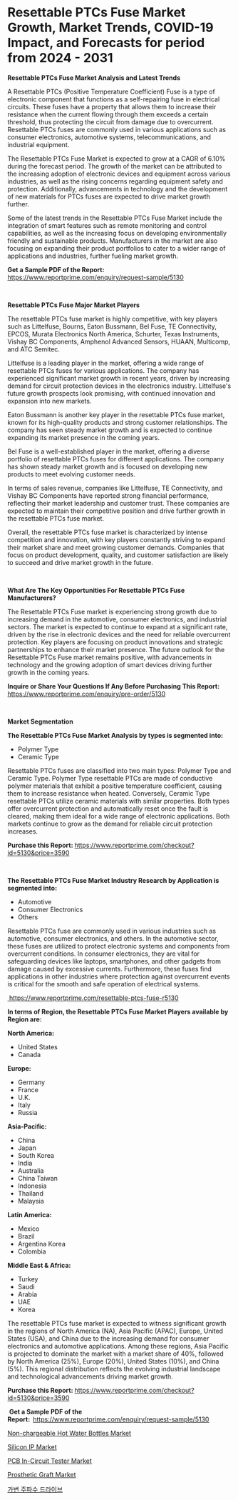 <p><h1>Resettable PTCs Fuse Market Growth, Market Trends, COVID-19 Impact, and Forecasts for period from 2024 - 2031</h1></p><p><strong>Resettable PTCs Fuse Market Analysis and Latest Trends</strong></p>
<p><p>A Resettable PTCs (Positive Temperature Coefficient) Fuse is a type of electronic component that functions as a self-repairing fuse in electrical circuits. These fuses have a property that allows them to increase their resistance when the current flowing through them exceeds a certain threshold, thus protecting the circuit from damage due to overcurrent. Resettable PTCs fuses are commonly used in various applications such as consumer electronics, automotive systems, telecommunications, and industrial equipment.</p><p>The Resettable PTCs Fuse Market is expected to grow at a CAGR of 6.10% during the forecast period. The growth of the market can be attributed to the increasing adoption of electronic devices and equipment across various industries, as well as the rising concerns regarding equipment safety and protection. Additionally, advancements in technology and the development of new materials for PTCs fuses are expected to drive market growth further.</p><p>Some of the latest trends in the Resettable PTCs Fuse Market include the integration of smart features such as remote monitoring and control capabilities, as well as the increasing focus on developing environmentally friendly and sustainable products. Manufacturers in the market are also focusing on expanding their product portfolios to cater to a wider range of applications and industries, further fueling market growth.</p></p>
<p><strong>Get a Sample PDF of the Report:&nbsp;</strong> <a href="https://www.reportprime.com/enquiry/request-sample/5130">https://www.reportprime.com/enquiry/request-sample/5130</a></p>
<p>&nbsp;</p>
<p><strong>Resettable PTCs Fuse Major Market Players</strong></p>
<p><p>The resettable PTCs fuse market is highly competitive, with key players such as Littelfuse, Bourns, Eaton Bussmann, Bel Fuse, TE Connectivity, EPCOS, Murata Electronics North America, Schurter, Texas Instruments, Vishay BC Components, Amphenol Advanced Sensors, HUAAN, Multicomp, and ATC Semitec. </p><p>Littelfuse is a leading player in the market, offering a wide range of resettable PTCs fuses for various applications. The company has experienced significant market growth in recent years, driven by increasing demand for circuit protection devices in the electronics industry. Littelfuse's future growth prospects look promising, with continued innovation and expansion into new markets.</p><p>Eaton Bussmann is another key player in the resettable PTCs fuse market, known for its high-quality products and strong customer relationships. The company has seen steady market growth and is expected to continue expanding its market presence in the coming years.</p><p>Bel Fuse is a well-established player in the market, offering a diverse portfolio of resettable PTCs fuses for different applications. The company has shown steady market growth and is focused on developing new products to meet evolving customer needs.</p><p>In terms of sales revenue, companies like Littelfuse, TE Connectivity, and Vishay BC Components have reported strong financial performance, reflecting their market leadership and customer trust. These companies are expected to maintain their competitive position and drive further growth in the resettable PTCs fuse market.</p><p>Overall, the resettable PTCs fuse market is characterized by intense competition and innovation, with key players constantly striving to expand their market share and meet growing customer demands. Companies that focus on product development, quality, and customer satisfaction are likely to succeed and drive market growth in the future.</p></p>
<p>&nbsp;</p>
<p><strong>What Are The Key Opportunities For Resettable PTCs Fuse Manufacturers?</strong></p>
<p><p>The Resettable PTCs Fuse market is experiencing strong growth due to increasing demand in the automotive, consumer electronics, and industrial sectors. The market is expected to continue to expand at a significant rate, driven by the rise in electronic devices and the need for reliable overcurrent protection. Key players are focusing on product innovations and strategic partnerships to enhance their market presence.  The future outlook for the Resettable PTCs Fuse market remains positive, with advancements in technology and the growing adoption of smart devices driving further growth in the coming years.</p></p>
<p><strong>Inquire or Share Your Questions If Any Before Purchasing This Report:</strong> <a href="https://www.reportprime.com/enquiry/pre-order/5130">https://www.reportprime.com/enquiry/pre-order/5130</a></p>
<p>&nbsp;</p>
<p><strong>Market Segmentation</strong></p>
<p><strong>The Resettable PTCs Fuse Market Analysis by types is segmented into:</strong></p>
<p><ul><li>Polymer Type</li><li>Ceramic Type</li></ul></p>
<p><p>Resettable PTCs fuses are classified into two main types: Polymer Type and Ceramic Type. Polymer Type resettable PTCs are made of conductive polymer materials that exhibit a positive temperature coefficient, causing them to increase resistance when heated. Conversely, Ceramic Type resettable PTCs utilize ceramic materials with similar properties. Both types offer overcurrent protection and automatically reset once the fault is cleared, making them ideal for a wide range of electronic applications. Both markets continue to grow as the demand for reliable circuit protection increases.</p></p>
<p><strong>Purchase this Report:&nbsp;</strong><a href="https://www.reportprime.com/checkout?id=5130&price=3590">https://www.reportprime.com/checkout?id=5130&price=3590</a></p>
<p>&nbsp;</p>
<p><strong>The Resettable PTCs Fuse Market Industry Research by Application is segmented into:</strong></p>
<p><ul><li>Automotive</li><li>Consumer Electronics</li><li>Others</li></ul></p>
<p><p>Resettable PTCs fuse are commonly used in various industries such as automotive, consumer electronics, and others. In the automotive sector, these fuses are utilized to protect electronic systems and components from overcurrent conditions. In consumer electronics, they are vital for safeguarding devices like laptops, smartphones, and other gadgets from damage caused by excessive currents. Furthermore, these fuses find applications in other industries where protection against overcurrent events is critical for the smooth and safe operation of electrical systems.</p></p>
<p><a href="https://www.reportprime.com/resettable-ptcs-fuse-r5130">&nbsp;https://www.reportprime.com/resettable-ptcs-fuse-r5130</a></p>
<p><strong>In terms of Region, the Resettable PTCs Fuse Market Players available by Region are:</strong></p>
<p>
    <p> <strong> North America: </strong>
        <ul>
            <li>United States</li>
            <li>Canada</li>
        </ul>
        </p> 
    <p> <strong> Europe: </strong>
        <ul>
            <li>Germany</li>
            <li>France</li>
            <li>U.K.</li>
            <li>Italy</li>
            <li>Russia</li>
        </ul>
        </p> 
    <p> <strong> Asia-Pacific: </strong>
        <ul>
            <li>China</li>
            <li>Japan</li>
            <li>South Korea</li>
            <li>India</li>
            <li>Australia</li>
            <li>China Taiwan</li>
            <li>Indonesia</li>
            <li>Thailand</li>
            <li>Malaysia</li>
        </ul>
        </p> 
    <p> <strong> Latin America: </strong>
        <ul>
            <li>Mexico</li>
            <li>Brazil</li>
            <li>Argentina Korea</li>
            <li>Colombia</li>
        </ul>
        </p> 
    <p> <strong> Middle East & Africa: </strong>
        <ul>
            <li>Turkey</li>
            <li>Saudi</li>
            <li>Arabia</li>
            <li>UAE</li>
            <li>Korea</li>
        </ul>
    </p>
    </p>
<p><p>The resettable PTCs fuse market is expected to witness significant growth in the regions of North America (NA), Asia Pacific (APAC), Europe, United States (USA), and China due to the increasing demand for consumer electronics and automotive applications. Among these regions, Asia Pacific is projected to dominate the market with a market share of 40%, followed by North America (25%), Europe (20%), United States (10%), and China (5%). This regional distribution reflects the evolving industrial landscape and technological advancements driving market growth.</p></p>
<p><strong>Purchase this Report: </strong><a href="https://www.reportprime.com/checkout?id=5130&price=3590">https://www.reportprime.com/checkout?id=5130&price=3590</a></p>
<p>&nbsp;<strong>Get a Sample PDF of the Report:&nbsp;&nbsp;</strong><a href="https://www.reportprime.com/enquiry/request-sample/5130">https://www.reportprime.com/enquiry/request-sample/5130</a></p>
<p><strong></strong></p>
<p><p><a href="https://issuu.com/reportprime-2/docs/non-chargeable-hot-water-bottles-market-size-2030.">Non-chargeable Hot Water Bottles Market</a></p><p><a href="https://github.com/dimitrishawkinswaynenp91rgz/Market-Research-Report-List-3/blob/main/silicon-ip-market.md">Silicon IP Market</a></p><p><a href="https://medium.com/@doristurner71/pcb-in-circuit-tester-market-growth-outlook-from-2024-to-2031-and-it-is-projecting-at-10-cagr-with-22c8f9e2a8bd">PCB In-Circuit Tester Market</a></p><p><a href="https://issuu.com/reportprime-2/docs/prosthetic-graft-market-size-2030.pptx">Prosthetic Graft Market</a></p><p><a href="https://medium.com/@raisin7568/%EA%B0%80%EB%B3%80-%EC%A3%BC%ED%8C%8C%EC%88%98-%EB%93%9C%EB%9D%BC%EC%9D%B4%EB%B8%8C-%EC%8B%9C%EC%9E%A5-%EB%8F%99%ED%96%A5-%EB%B0%8F-%EB%B6%84%EC%84%9D-%EB%AF%B8%EB%9E%98-%EC%84%B1%EC%9E%A5%EC%9D%84-%EC%9C%84%ED%95%9C-%EA%B8%B0%ED%9A%8C%EC%99%80-%EB%8F%84%EC%A0%84-2024-2031-a6b223274736">가변 주파수 드라이브</a></p></p>